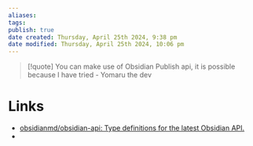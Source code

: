 ```yaml
---
aliases: 
tags: 
publish: true
date created: Thursday, April 25th 2024, 9:38 pm
date modified: Thursday, April 25th 2024, 10:06 pm
---
```


> [!quote] You can make use of Obsidian Publish api, it is possible because I have tried - Yomaru the dev

# Links
- [obsidianmd/obsidian-api: Type definitions for the latest Obsidian API.](https://github.com/obsidianmd/obsidian-api/tree/master) 
- 